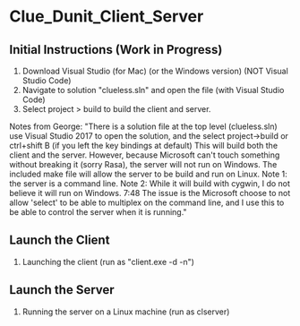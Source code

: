 # Clue_Dunit_Client_Server

## Initial Instructions (Work in Progress)

1. Download Visual Studio (for Mac) (or the Windows version) (NOT Visual Studio Code)
2. Navigate to solution "clueless.sln" and open the file (with Visual Studio Code)
2. Select project > build to build the client and server.


Notes from George: "There is a solution file at the top level (clueless.sln) use Visual Studio 2017 to open the solution, and the select project->build or ctrl+shift B (if you left the key bindings at default)  This will build both the client and the server.  However, because Microsoft can't touch something without breaking it (sorry Rasa), the server will not run on Windows.  The included make file will allow the server to be build and run on Linux.  Note 1: the server is a command line. Note 2: While it will build with cygwin, I do not believe it will run on Windows. 7:48 The issue is the Microsoft choose to not allow 'select' to be able to multiplex on the command line, and I use this to be able to control the server when it is running."

## Launch the Client
1. Launching the client (run as "client.exe -d -n") 

## Launch the Server
1. Running the server on a Linux machine (run as clserver)